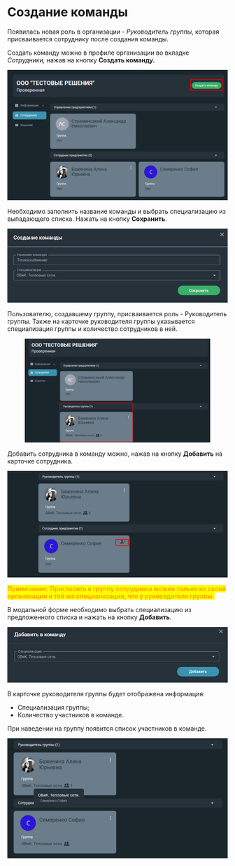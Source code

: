 # Создание команды

Появилась новая роль в организации - _Руководитель группы_, которая присваивается сотруднику после создания команды.&#x20;

Создать команду можно в профиле организации во вкладке _Сотрудники,_ нажав на кнопку **Создать команду.**

![](<../../.gitbook/assets/image (1199).png>)

Необходимо заполнить название команды и выбрать специализацию из выпадающего списка. Нажать на кнопку **Сохранить**.

![](<../../.gitbook/assets/image (1203).png>)

Пользователю, создавшему группу, присваивается роль - Руководитель группы. Также на карточке руководителя группы указывается специализация группы и количество сотрудников в ней.

<figure><img src="../../.gitbook/assets/image (1099).png" alt=""><figcaption></figcaption></figure>

Добавить сотрудника в команду можно, нажав на кнопку **Добавить** на карточке сотрудника.

![](<../../.gitbook/assets/image (823).png>)

<mark style="color:orange;">**Примечание: Пригласить в группу сотрудника можно только из своей организации и той же специализации, что у руководителя группы.**</mark>

В модальной форме необходимо выбрать специализацию из предложенного списка и нажать на кнопку **Добавить**.

![](<../../.gitbook/assets/image (877).png>)

&#x20;В карточке руководителя группы будет отображена информация:

* Специализация группы;
* Количество участников в команде.

При наведении на группу появится список участников в команде.

![](<../../.gitbook/assets/image (843).png>)
